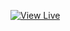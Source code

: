 [![View Live](https://img.shields.io/badge/View%20Live-Bookify-blue?style=for-the-badge&logo=github)](https://mahdi767.github.io/Bookify/)
